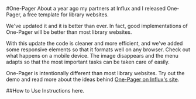 #One-Pager
About a year ago my partners at Influx and I released One-Pager, a free template for library websites.

We've updated it and it is better than ever. In fact, good implementations of One-Pager will be better than most library websites.

With this update the code is cleaner and more efficient, and we've added some responsive elements so that it formats well on any browser. Check out what happens on a mobile device. The image disappears and the menu adapts so that the most important tasks can be taken care of easily.

One-Pager is intentionally different than most library websites. Try out the demo and read more about the ideas behind [One-Pager on Influx's site](http://influx.us/onepager).

##How to Use
Instructions here.